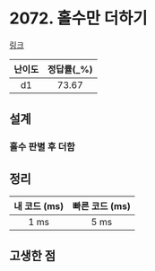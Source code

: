 # 2072. 홀수만 더하기

[링크](https://swexpertacademy.com/main/code/problem/problemDetail.do?contestProbId=AV5QSEhaA5sDFAUq&categoryId=AV5QSEhaA5sDFAUq&categoryType=CODE)

| 난이도 | 정답률(\_%) |
| :----: | :---------: |
|   d1   |    73.67    |

## 설계

### 홀수 판별 후 더함

## 정리

| 내 코드 (ms) | 빠른 코드 (ms) |
| :----------: | :------------: |
|     1 ms     |      5 ms      |

## 고생한 점
